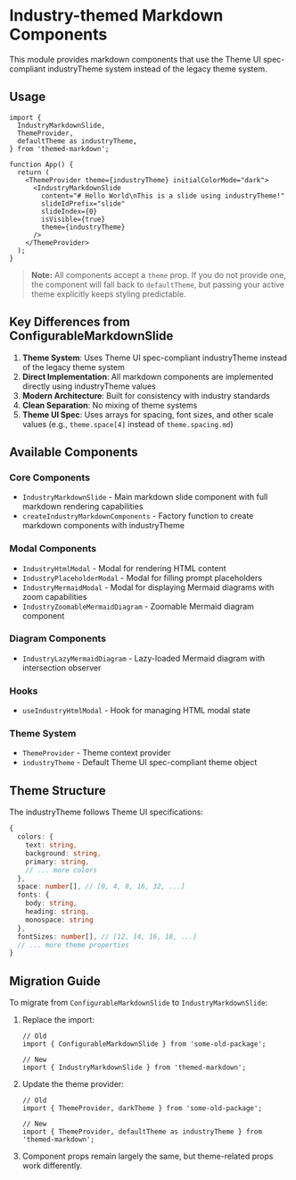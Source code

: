 # Industry-themed Markdown Components

This module provides markdown components that use the Theme UI spec-compliant industryTheme system instead of the legacy theme system.

## Usage

```tsx
import {
  IndustryMarkdownSlide,
  ThemeProvider,
  defaultTheme as industryTheme,
} from 'themed-markdown';

function App() {
  return (
    <ThemeProvider theme={industryTheme} initialColorMode="dark">
      <IndustryMarkdownSlide
        content="# Hello World\nThis is a slide using industryTheme!"
        slideIdPrefix="slide"
        slideIndex={0}
        isVisible={true}
        theme={industryTheme}
      />
    </ThemeProvider>
  );
}
```

> **Note:** All components accept a `theme` prop. If you do not provide one, the component will fall back to `defaultTheme`, but passing your active theme explicitly keeps styling predictable.

## Key Differences from ConfigurableMarkdownSlide

1. **Theme System**: Uses Theme UI spec-compliant industryTheme instead of the legacy theme system
2. **Direct Implementation**: All markdown components are implemented directly using industryTheme values
3. **Modern Architecture**: Built for consistency with industry standards
4. **Clean Separation**: No mixing of theme systems
5. **Theme UI Spec**: Uses arrays for spacing, font sizes, and other scale values (e.g., `theme.space[4]` instead of `theme.spacing.md`)

## Available Components

### Core Components

- `IndustryMarkdownSlide` - Main markdown slide component with full markdown rendering capabilities
- `createIndustryMarkdownComponents` - Factory function to create markdown components with industryTheme

### Modal Components

- `IndustryHtmlModal` - Modal for rendering HTML content
- `IndustryPlaceholderModal` - Modal for filling prompt placeholders
- `IndustryMermaidModal` - Modal for displaying Mermaid diagrams with zoom capabilities
- `IndustryZoomableMermaidDiagram` - Zoomable Mermaid diagram component

### Diagram Components

- `IndustryLazyMermaidDiagram` - Lazy-loaded Mermaid diagram with intersection observer

### Hooks

- `useIndustryHtmlModal` - Hook for managing HTML modal state

### Theme System

- `ThemeProvider` - Theme context provider
- `industryTheme` - Default Theme UI spec-compliant theme object

## Theme Structure

The industryTheme follows Theme UI specifications:

```typescript
{
  colors: {
    text: string,
    background: string,
    primary: string,
    // ... more colors
  },
  space: number[], // [0, 4, 8, 16, 32, ...]
  fonts: {
    body: string,
    heading: string,
    monospace: string
  },
  fontSizes: number[], // [12, 14, 16, 18, ...]
  // ... more theme properties
}
```

## Migration Guide

To migrate from `ConfigurableMarkdownSlide` to `IndustryMarkdownSlide`:

1. Replace the import:

   ```tsx
   // Old
   import { ConfigurableMarkdownSlide } from 'some-old-package';

   // New
   import { IndustryMarkdownSlide } from 'themed-markdown';
   ```

2. Update the theme provider:

   ```tsx
   // Old
   import { ThemeProvider, darkTheme } from 'some-old-package';

   // New
   import { ThemeProvider, defaultTheme as industryTheme } from 'themed-markdown';
   ```

3. Component props remain largely the same, but theme-related props work differently.

